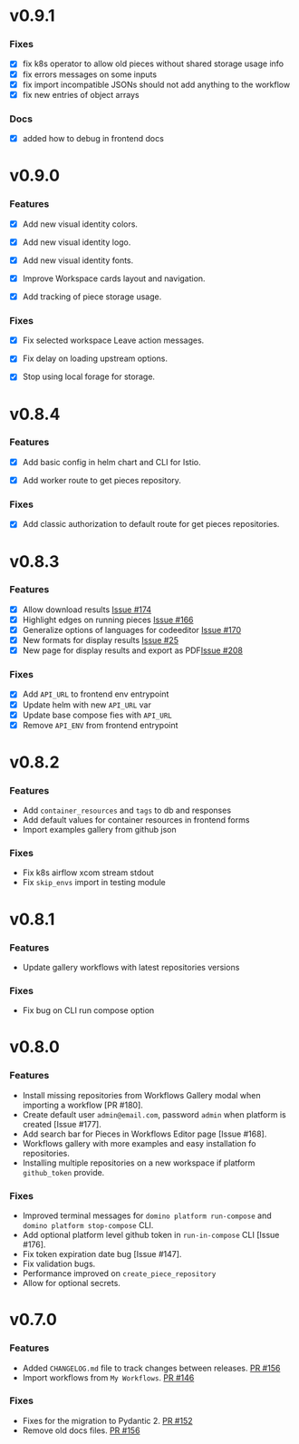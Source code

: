 # v0.9.1

### Fixes
- [x] fix k8s operator to allow old pieces without shared storage usage info
- [x] fix errors messages on some inputs
- [x] fix import incompatible JSONs should not add anything to the workflow 
- [x] fix new entries of object arrays
  
### Docs
- [x] added how to debug in frontend docs

# v0.9.0

### Features
- [x] Add new visual identity colors.
- [x] Add new visual identity logo.
- [x] Add new visual identity fonts.
- [x] Improve Workspace cards layout and navigation.
- [x] Add tracking of piece storage usage.


### Fixes
- [x] Fix selected workspace Leave action messages.
- [x] Fix delay on loading upstream options.
- [x] Stop using local forage for storage.


# v0.8.4

### Features
- [x] Add basic config in helm chart and CLI for Istio.
- [x] Add worker route to get pieces repository.


### Fixes
- [x] Add classic authorization to default route for get pieces repositories.


# v0.8.3

### Features
- [x] Allow download results [Issue #174](https://github.com/Tauffer-Consulting/domino/issues/174)
- [x] Highlight edges on running pieces [Issue #166](https://github.com/Tauffer-Consulting/domino/issues/166)
- [x] Generalize options of languages for codeeditor [Issue #170](https://github.com/Tauffer-Consulting/domino/issues/170)
- [x] New formats for display results [Issue #25](https://github.com/Tauffer-Consulting/domino/issues/25)
- [x] New page for display results and export as PDF[Issue #208](https://github.com/Tauffer-Consulting/domino/issues/208)

### Fixes
- [x] Add `API_URL` to frontend env entrypoint
- [x] Update helm with new `API_URL` var
- [x] Update base compose fies with `API_URL`
- [x] Remove `API_ENV` from frontend entrypoint

# v0.8.2

### Features
- Add `container_resources` and `tags` to db and responses
- Add default values for container resources in frontend forms
- Import examples gallery from github json

### Fixes
- Fix k8s airflow xcom stream stdout
- Fix `skip_envs` import in testing module

# v0.8.1

### Features
* Update gallery workflows with latest repositories versions

### Fixes
* Fix bug on CLI run compose option


# v0.8.0

### Features
* Install missing repositories from Workflows Gallery modal when importing a workflow [PR #180].
* Create default user `admin@email.com`, password `admin` when platform is created [Issue #177].
* Add search bar for Pieces in Workflows Editor page [Issue #168].
* Workflows gallery with more examples and easy installation fo repositories.
* Installing multiple repositories on a new workspace if platform `github_token` provide.


### Fixes
* Improved terminal messages for `domino platform run-compose` and `domino platform stop-compose` CLI.
* Add optional platform level github token in `run-in-compose` CLI [Issue #176].
* Fix token expiration date bug [Issue #147].
* Fix validation bugs.
* Performance improved on `create_piece_repository`
* Allow for optional secrets.



# v0.7.0

### Features
* Added `CHANGELOG.md` file to track changes between releases. [PR #156](https://github.com/Tauffer-Consulting/domino/pull/156)
* Import workflows from `My Workflows`. [PR #146](https://github.com/Tauffer-Consulting/domino/pull/146)


### Fixes
* Fixes for the migration to Pydantic 2. [PR #152](https://github.com/Tauffer-Consulting/domino/pull/152)
* Remove old docs files. [PR #156](https://github.com/Tauffer-Consulting/domino/pull/156)